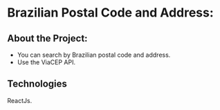 # Brazilian Postal Code and Address:

## About the Project:
- You can search by Brazilian postal code and address.
- Use the ViaCEP API.

## Technologies
ReactJs.
